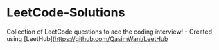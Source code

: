 # LeetCode-Solutions
Collection of LeetCode questions to ace the coding interview! - Created using [LeetHub](https://github.com/QasimWani/LeetHub
